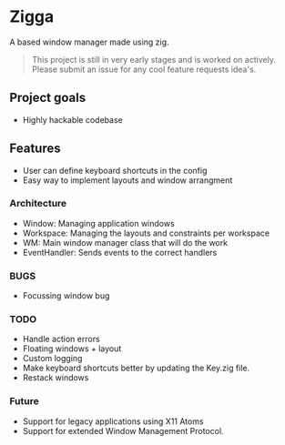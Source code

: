 # Zigga

A based window manager made using zig.

> This project is still in very early stages and is worked on actively.
> Please submit an issue for any cool feature requests idea's.

## Project goals

- Highly hackable codebase


## Features

* User can define keyboard shortcuts in the config
* Easy way to implement layouts and window arrangment

### Architecture

- Window: Managing application windows
- Workspace: Managing the layouts and constraints per workspace
- WM: Main window manager class that will do the work
- EventHandler: Sends events to the correct handlers

### BUGS
- Focussing window bug

### TODO
- Handle action errors
- Floating windows + layout
- Custom logging
- Make keyboard shortcuts better by updating the Key.zig file.
- Restack windows

### Future
- Support for legacy applications using X11 Atoms
- Support for extended Window Management Protocol.
